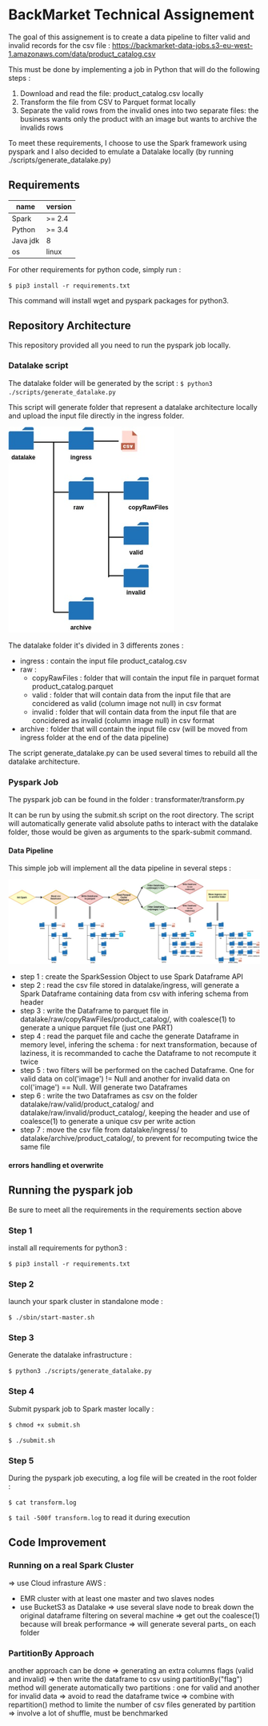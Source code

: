 # BackMarket Technical Assignement

The goal of this assignement is to create a data pipeline to filter valid and invalid records for the csv file :
 https://backmarket-data-jobs.s3-eu-west-1.amazonaws.com/data/product_catalog.csv

This must be done by implementing a job in Python that will do the following steps :
1. Download and read the file: product_catalog.csv locally
2. Transform the file from CSV to Parquet format locally
3. Separate the valid rows from the invalid ones into two separate files: the business wants only the product with an image but wants to archive the invalids rows

To meet these requirements, I choose to use the Spark framework using pyspark and I also decided to emulate a Datalake locally (by running ./scripts/generate_datalake.py)


## Requirements

name  | version
------------- | -------------
Spark  | >= 2.4
Python  | >= 3.4
Java jdk | 8
os | linux


For other requirements for python code, simply run :

`$ pip3 install -r requirements.txt`

This command will install wget and pyspark packages for python3.


## Repository Architecture

This repository provided all you need to run the pyspark job locally.

### Datalake script

The datalake folder will be generated by the script :
`$ python3 ./scripts/generate_datalake.py`

This script will generate folder that represent a datalake architecture locally and upload the input file directly in the ingress folder.

![datalake architecture](https://github.com/KarineAkninTech/BackMarketTest/blob/dev/images/datalake-architecture.jpg)

The datalake folder it's divided in 3 differents zones :
- ingress : contain the input file product_catalog.csv
- raw :
  - copyRawFiles : folder that will contain the input file in parquet format product_catalog.parquet
  - valid : folder that will contain data from the input file that are concidered as valid (column image not null) in csv format
  - invalid : folder that will contain data from the input file that are concidered as invalid (column image null) in csv format
- archive : folder that will contain the input file csv (will be moved from ingress folder at the end of the data pipeline)

The script generate_datalake.py can be used several times to rebuild all the datalake architecture.


### Pyspark Job
The pyspark job can be found in the folder : transformater/transform.py

It can be run by using the submit.sh script on the root directory. The script will automatically generate valid absolute paths to interact
with the datalake folder, those would be given as arguments to the spark-submit command.

#### Data Pipeline
This simple job will implement all the data pipeline in several steps :

![dag](https://github.com/KarineAkninTech/BackMarketTest/blob/dev/images/DAG.jpg)

- step 1 : create the SparkSession Object to use Spark Dataframe API
- step 2 : read the csv file stored in datalake/ingress, will generate a Spark Dataframe containing data from csv with infering schema from header
- step 3 : write the Dataframe to parquet file in datalake/raw/copyRawFiles/product_catalog/, with coalesce(1) to generate a unique parquet file (just one PART)
- step 4 : read the parquet file and cache the generate Dataframe in memory level, infering the schema : for next transformation, because of laziness, it is recommanded to cache the Dataframe to not recompute it twice
- step 5 : two filters will be performed on the cached Dataframe. One for valid data on col('image') != Null and another for invalid data on col('image') == Null. Will generate two Dataframes
- step 6 : write the two Dataframes as csv on the folder datalake/raw/valid/product_catalog/ and datalake/raw/invalid/product_catalog/, keeping the header and use of coalesce(1) to generate a unique csv per write action
- step 7 : move the csv file from datalake/ingress/ to datalake/archive/product_catalog/, to prevent for recomputing twice the same file


#### errors handling et overwrite



## Running the pyspark job

Be sure to meet all the requirements in the requirements section above

### Step 1
install all requirements for python3 :

`$ pip3 install -r requirements.txt`


### Step 2
launch your spark cluster in standalone mode :

`$ ./sbin/start-master.sh`

### Step 3
Generate the datalake infrastructure :

`$ python3 ./scripts/generate_datalake.py`


### Step 4
Submit pyspark job to Spark master locally :

`$ chmod +x submit.sh`

`$ ./submit.sh`

### Step 5
During the pyspark job executing, a log file will be created in the root folder :

`$ cat transform.log`

`$ tail -500f transform.log` to read it during execution


## Code Improvement

### Running on a real Spark Cluster
=> use Cloud infrasture AWS :
   - EMR cluster with at least one master and two slaves nodes
   - use BucketS3 as Datalake
=> use several slave node to break down the original dataframe filtering on several machine
=> get out the coalesce(1) because will break performance => will generate several parts_ on each folder


### PartitionBy Approach
another approach can be done
=> generating an extra columns flags (valid and invalid)
=> then write the dataframe to csv using partitionBy("flag") method will generate automatically two partitions : one for valid and another for invalid data
=> avoid to read the dataframe twice
=> combine with repartition() method to limite the number of csv files generated by partition => involve a lot of shuffle, must be benchmarked
